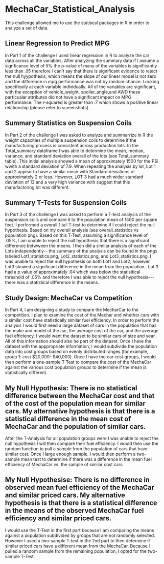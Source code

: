 # MechaCar_Statistical_Analysis
This challenge allowed me to use the statiscal packages in R in order to analyze a set of data. 

## Linear Regression to Predict MPG

In Part 1 of the challenge I used linear regression in R to analyze the car data across all the variables. After analyzing the summary data if I assume a signficance level of 5% the p-value of many of the variables is significantly less than .05 therefore I can't say that there is significant evidence to reject the null hyypothesis, which means the slope of our linear model is not zero and the difference in mpg performance was not by random chance.  Looking specifically at each variable individually. All of the variables are significant, with the exception of vehicle_weight, spoiler_angle,and AWD these particualar attributes did not have a significant impact on MPG performance. The r-squared is greater than .7 which shows a positive linear relationship (please refer to screenshots).

## Summary Statistics on Suspension Coils
In Part 2 of the challenge I was asked to analyze and summarrize in R the weight capacities of multiple suspension coils to determine if the manufacturing process is consistent across production lots.  In the Total_summary dataframe I was able to determine the mean, median, variance, and standard deviation overall of the lots (see Total_summary table). This initial analysis showed a mean of approximately 1500 for the PSI wwith a standard deviation of 7.9. When repeating the analysis by lot, Lot 1 and 2 appear to have a similar mean with Standard deviations of approximately 2 or less. However, LOT 3 had a much wider standard deviation of 13 and a very high variance with suggest that this manufactoring lot was different.

## Summary T-Tests for Suspension Coils
In Part 3 of the challenge I was asked to perform a T-test analysis of the suspension coils and compare it to the population mean of 1500 per square feet. I performed a overall 1 tail T-test to determine if I could reject the null hypothesis. Based on my overall analysis (see overall_statistics vs population png). Based on this T-Test, assuming a significance level of .05%, I am unable to reject the null hypothesis that there is a significant difference betwween the means.  I then did a similar analysis of each of the Lots independently-- the summary of the analysis can be found in the pngs labeled Lot1_statistics.png, Lot2_statistics.png, and Lot3_statistics.png. I was unable to reject the null hypothesis on both Lot1 and Lot2; however Lot3 showed a significant difference in the mean from the population . Lot 3 had a p.value of approximately .04 which was below the statisitical threshold of .05% and therefore I was able to reject the null hypothesis---there was a statistical difference in the means.

##  Study Design: MechaCar vs Competition
In Part 4, I am designing a study to compare the MecharCar to the competition. I plan to examine the cost of the Mechar and whether cars with a similar cost have statistically similar fuel efficiency.  In order to perform the analysis I would first need a large dataset of cars in the population that has the make and model of the car, the average cost of the car, and the average fuel efficiency. I would want the dataset to be similar cars of size and year. All of this information should also be part of the dataset. Once I have the dataset with the apppropriate information, I would subdivide the population data into cost groups based on evenly distributed ranges (for example, group 1: cost $20,000- $40,000). Once I have the car cost groups, I would then perform a one-sample T-Test to compare the cost of the MechaCar against the various cost population groups to determine if the mean is statistically different. 
## My Null Hypothesis: There is no statistical difference between the MechaCar cost and that of the cost of the population mean for similar cars. My alternative hypothesis is that there is a statistical difference in the mean cost of MechaCar and the population of similar cars.
After the T-Analysis for all population groups were I was unable to reject the null hypothesis I will then compare their fuel efficiency. I would then use the random function to pull a sample from the population of cars that have similar cost. Once I large enough sample. I would then perform a two-sample mean test to determine if there was a difference in the mean fuel efficiency of MechaCar vs. the sample of similar cost cars.
## My Null Hypothesise: There is no difference in observed mean fuel efficiency of the MechaCar and similar priced cars.  My alternative hypothesis is that there is a statistical difference in the means of the observed MechaCar fuel efficiency and similar priced cars. 
I would use the T-Test in the first part because I am comparing the means against a population subdivided by groups that are not randomly selected. However I used a two-sample T-test in the 2nd part to then determine if similar priced cars have a different mean from the MechaCar. Because I pulled a random sample from the remaining population, I opted for the two-sample T-Test.
